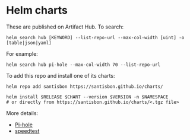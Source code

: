 # Helm charts

These are published on Artifact Hub. To search:
```shell
helm search hub [KEYWORD] --list-repo-url --max-col-width [uint] -o [table|json|yaml]
```
For example:
```shell
helm search hub pi-hole --max-col-width 70 --list-repo-url
```
To add this repo and install one of its charts:
```shell
helm repo add santisbon https://santisbon.github.io/charts/

helm install $RELEASE $CHART --version $VERSION -n $NAMESPACE
# or directly from https://santisbon.github.io/charts/<.tgz file>
```

More details:  
* [Pi-hole](https://github.com/santisbon/pi-hole-k8s)  
* [speedtest](https://github.com/santisbon/speedtest)  